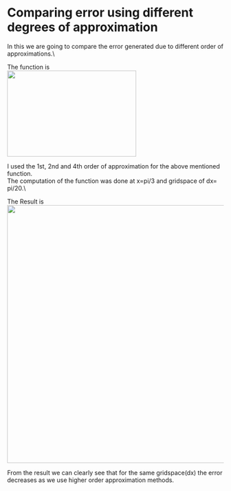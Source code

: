 # Comparing error using different degrees of approximation
In this we are going to compare the error generated due to different order of approximations.\

The function is\
<img src="https://user-images.githubusercontent.com/74448981/105075379-b48f5100-5aaf-11eb-83c2-88c2cb179a55.png" height="200" width="300">

I used the 1st, 2nd and 4th order of approximation for the above mentioned function.\
The computation of the function was done at x=pi/3 and gridspace of dx= pi/20.\

The Result is\
<img src="https://user-images.githubusercontent.com/74448981/105624113-33381580-5e45-11eb-9579-03190fea36e1.JPG" height="600" width="800">

From the result we can clearly see that for the same gridspace(dx) the error decreases as we use higher order approximation methods.
